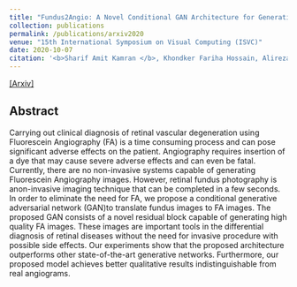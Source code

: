 ```yaml
---
title: "Fundus2Angio: A Novel Conditional GAN Architecture for Generating Fluorescein Angiography Images from Retinal Fundus Photography"
collection: publications
permalink: /publications/arxiv2020
venue: "15th International Symposium on Visual Computing (ISVC)"
date: 2020-10-07
citation: '<b>Sharif Amit Kamran </b>, Khondker Fariha Hossain, Alireza Tavakkoli, Stewart Lee Zuckerbrod, Kenton M Sanders, Sal Baker'
---
```

[[Arxiv]](https://arxiv.org/abs/2005.05267)

## Abstract
Carrying out clinical diagnosis of retinal vascular degeneration using Fluorescein Angiography (FA) is a time consuming process and can pose significant adverse effects on the patient. Angiography requires insertion of a dye that may cause severe adverse effects and can even be fatal. Currently, there are no non-invasive systems capable of generating Fluorescein Angiography images. However, retinal fundus photography is anon-invasive imaging technique that can be completed in a few seconds. In order to eliminate the need for FA, we propose a conditional generative adversarial network (GAN)to translate fundus images to FA images. The proposed GAN consists of a novel residual block capable of generating high quality FA images. These images are important tools in the differential diagnosis of retinal diseases without the need for invasive procedure with possible side effects. Our experiments show that the proposed architecture outperforms other state-of-the-art generative networks. Furthermore, our proposed model achieves better qualitative results indistinguishable from real angiograms. 